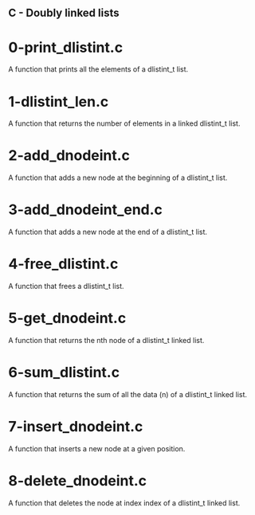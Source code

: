 ## C - Doubly linked lists
# 0-print_dlistint.c
A function that prints all the elements of a dlistint_t list.
# 1-dlistint_len.c
A function that returns the number of elements in a linked dlistint_t list.
# 2-add_dnodeint.c
A function that adds a new node at the beginning of a dlistint_t list.
# 3-add_dnodeint_end.c
A function that adds a new node at the end of a dlistint_t list.
# 4-free_dlistint.c
A function that frees a dlistint_t list.
# 5-get_dnodeint.c
A function that returns the nth node of a dlistint_t linked list.
# 6-sum_dlistint.c
A function that returns the sum of all the data (n) of a dlistint_t linked list.
# 7-insert_dnodeint.c
A function that inserts a new node at a given position.
# 8-delete_dnodeint.c
A function that deletes the node at index index of a dlistint_t linked list.
